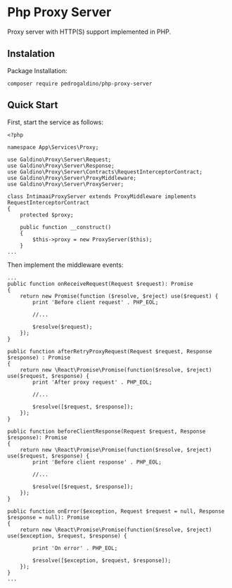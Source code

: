 # Php Proxy Server

Proxy server with HTTP(S) support implemented in PHP.

## Instalation

Package Installation:

    composer require pedrogaldino/php-proxy-server
    
## Quick Start

First, start the service as follows:

``````
<?php
    
namespace App\Services\Proxy;
    
use Galdino\Proxy\Server\Request;
use Galdino\Proxy\Server\Response;
use Galdino\Proxy\Server\Contracts\RequestInterceptorContract;
use Galdino\Proxy\Server\ProxyMiddleware;
use Galdino\Proxy\Server\ProxyServer;

class IntimaaiProxyServer extends ProxyMiddleware implements RequestInterceptorContract
{
    protected $proxy;
    
    public function __construct()
    {
        $this->proxy = new ProxyServer($this);
    }
...
``````

Then implement the middleware events:

``````
...
public function onReceiveRequest(Request $request): Promise
{
    return new Promise(function ($resolve, $reject) use($request) {
        print 'Before client request' . PHP_EOL;

        //...

        $resolve($request);
    });
}

public function afterRetryProxyRequest(Request $request, Response $response) : Promise
{
    return new \React\Promise\Promise(function($resolve, $reject) use($request, $response) {
        print 'After proxy request' . PHP_EOL;

        //...

        $resolve([$request, $response]);
    });
}

public function beforeClientResponse(Request $request, Response $response): Promise
{
    return new \React\Promise\Promise(function($resolve, $reject) use($request, $response) {
        print 'Before client response' . PHP_EOL;

        //...

        $resolve([$request, $response]);
    });
}

public function onError($exception, Request $request = null, Response $response = null): Promise
{
    return new \React\Promise\Promise(function($resolve, $reject) use($exception, $request, $response) {

        print 'On error' . PHP_EOL;
    
        $resolve([$exception, $request, $response]);
    });
}
...
``````

